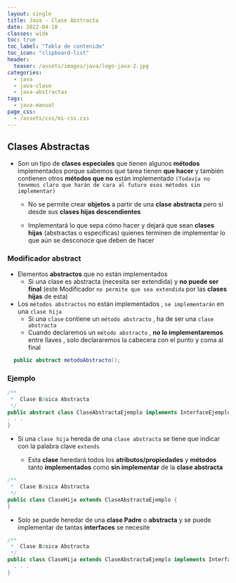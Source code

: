 ```yaml
---
layout: single
title: Java - Clase Abstracta
date: 2022-04-10
classes: wide
toc: true
toc_label: "Tabla de contenido"
toc_icon: "clipboard-list"
header:
  teaser: /assets/images/java/logo-java-2.jpg
categories:
  - java
  - java-clase
  - java-abstractas
tags:
  - java-manual
page_css: 
  - /assets/css/mi-css.css
---
```


## Clases Abstractas

* Son un tipo de **clases especiales** que tienen algunos **métodos** implementados porque sabemos que tarea tienen **que hacer** y también contienen otros **métodos que no** están implementado ``(Todavía no tenemos claro que harán de cara al futuro esos métodos sin implementar)``

  * No se permite crear **objetos** a partir de una **clase abstracta** pero si desde sus **clases hijas descendientes**

  * Implementará lo que sepa cómo hacer y dejará que sean **clases hijas** (abstractas o especificas) quienes terminen de implementar lo que aún se desconoce que deben de hacer

### Modificador abstract

* Elementos **abstractos** que no están implementados
  * Si una clase es abstracta (necesita ser extendida) y **no puede ser final** (este Modificador ``no permite que sea extendida`` por las **clases hijas** de esta)
* Los ``métodos abstractos`` no están implementados , ``se implementarán`` en una ``clase hija``
  * Si una ``clase`` contiene un ``método abstracto`` , ha de ser una ``clase abstracta``
  * Cuando declaremos un ``método abstracto`` , **no lo implementaremos** entre llaves , solo declararemos la cabecera con el punto y coma al final

```java
  public abstract metodoAbstracto();
```

### Ejemplo

```java
/**
 *  Clase Básica Abstracta
 */
public abstract class ClaseAbstractaEjemplo implements InterfaceEjemplo{
. . .
}
```

* Si una ``clase hija`` hereda de una ``clase abstracta`` se tiene que indicar con la palabra clave ``extends``

  * Esta **clase** heredará todos los **atributos/propiedades** y **métodos** tanto **implementados** como **sin implementar** de la **clase abstracta**

```java
/**
 *  Clase Básica Abstracta
 */
public class ClaseHija extends ClaseAbstractaEjemplo {
}
```

* Solo se puede heredar de una **clase Padre** o **abstracta** y se puede implementar de tantas **interfaces** se necesite

```java
/**
 *  Clase Básica Abstracta
 */
public class ClaseHija extends ClaseAbstractaEjemplo implements InterfaceEjemplo1 , InterfaceEjemplo2 {
  . . .
}
```
